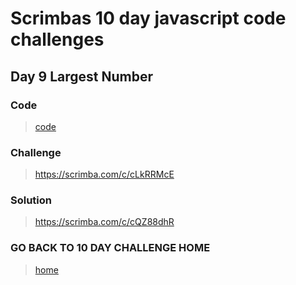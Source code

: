 # Scrimbas 10 day javascript code challenges

## Day 9 Largest Number

### Code
> [code](./index.js)

### Challenge
> https://scrimba.com/c/cLkRRMcE

### Solution
> https://scrimba.com/c/cQZ88dhR

### GO BACK TO 10 DAY CHALLENGE HOME
> [home](../readme.md)